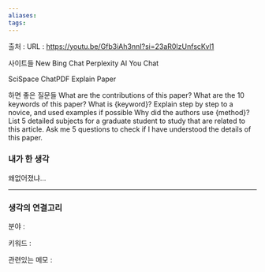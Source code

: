 ```yaml
---
aliases: 
tags:
---
```

출처 : 
URL : https://youtu.be/Gfb3iAh3nnI?si=23aR0IzUnfscKvI1

사이트들
New Bing Chat
Perplexity AI
You Chat

SciSpace
ChatPDF
Explain Paper

하면 좋은 질문들
What are the contributions of this paper?
What are the 10 keywords of this paper?
What is {keyword}? Explain step by step to a novice, and used examples if possible
Why did the authors use {method}?
List 5 detailed subjects for a graduate student to study that are related to this article.
Ask me 5 questions to check if I have understood the details of this paper.


### 내가 한 생각
왜없어졌냐...

---
### 생각의 연결고리
분야 : 

키워드 : 


관련있는 메모 : 
